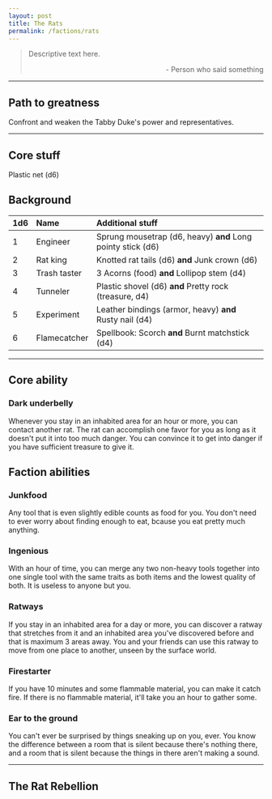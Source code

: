 ```yaml
---
layout: post
title: The Rats
permalink: /factions/rats
---
```


>Descriptive text here.
>
><p style="text-align: right">- Person who said something</p>

***

## Path to greatness
Confront and weaken the Tabby Duke's power and representatives.

***

## Core stuff
Plastic net (d6)

## Background

| 1d6        | Name           | Additional stuff                               |
|:-----------|:---------------|:-----------------------------------------------|
| 1          | Engineer       | Sprung mousetrap (d6, heavy) <b>and</b> Long pointy stick (d6) |
| 2          | Rat king       | Knotted rat tails (d6) <b>and</b> Junk crown (d6) |
| 3          | Trash taster   | 3 Acorns (food) <b>and</b> Lollipop stem (d4) |
| 4          | Tunneler       | Plastic shovel (d6) <b>and</b> Pretty rock (treasure, d4) |
| 5          | Experiment     | Leather bindings (armor, heavy) <b>and</b> Rusty nail (d4)   |
| 6          | Flamecatcher   | Spellbook: Scorch <b>and</b> Burnt matchstick (d4) |

***

## Core ability

### Dark underbelly
Whenever you stay in an inhabited area for an hour or more, you can contact another rat. The rat can accomplish one favor for you as long as it doesn't put it into too much danger. You can convince it to get into danger if you have sufficient treasure to give it.

## Faction abilities

### Junkfood
Any tool that is even slightly edible counts as food for you. You don't need to ever worry about finding enough to eat, bcause you eat pretty much anything.

### Ingenious
With an hour of time, you can merge any two non-heavy tools together into one single tool with the same traits as both items and the lowest quality of both. It is useless to anyone but you.

### Ratways
If you stay in an inhabited area for a day or more, you can discover a ratway that stretches from it and an inhabited area you've discovered before and that is maximum 3 areas away. You and your friends can use this ratway to move from one place to another, unseen by the surface world.

### Firestarter
If you have 10 minutes and some flammable material, you can make it catch fire. If there is no flammable material, it'll take you an hour to gather some.

### Ear to the ground
You can't ever be surprised by things sneaking up on you, ever. You know the difference between a room that is silent because there's nothing there, and a room that is silent because the things in there aren't making a sound.

***

## The Rat Rebellion
